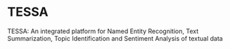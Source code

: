 # TESSA
TESSA: An integrated platform for Named Entity Recognition, Text Summarization, Topic Identification and Sentiment Analysis of textual data
